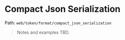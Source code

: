 # Compact Json Serialization

Path: `web/token/format/compact_json_serialization`

> Notes and examples TBD.
